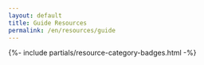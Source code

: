 ```yaml
---
layout: default
title: Guide Resources
permalink: /en/resources/guide
---
```



{%- include partials/resource-category-badges.html -%}

